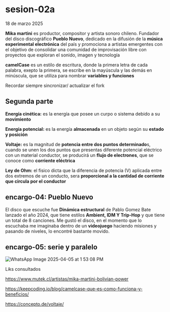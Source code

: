 # sesion-02a

18 de marzo 2025

**Mika martini** es productor, compositor y artista sonoro chileno. Fundador del disco discográfico **Pueblo Nuevo**, dedicado en la difusión de la **música experimental electrónica** del país y promociona a artistas emergentes con el objetivo de consolidar una comunidad de improvisación libre con proyectos que exploran el sonido, imagen y tecnología

**camelCase** es un estilo de escritura, donde la primera letra de cada palabra, exepto  la primera, se escribe en la mayúscula y las demás en minúscula, que se utiliza para nombrar **variables y funciones**

Recordar siempre sincronizar/ actualizar el fork

## Segunda parte

**Energía cinética:** es la energía que posee un curpo o sistema debido a su **movimiento**

**Energía potencial:** es la energía **almacenada** en un objeto según su **estado y posición**

**Voltaje:** es la magnitud de **potencia entre dos puntos determinado**s, cuando se unen los dos puntos que presentas diferente potencial eléctrico con un material conductor, se producirá un **flujo de electrones**, que se conoce como **corriente eléctrica**

**Ley de Ohm:** el fisico dicta que la diferencia de potencia (V) aplicada entre dos extremos de un conducto, sera **proporcional a la cantidad de corriente que circula por el conductor**

## encargo-04: Pueblo Nuevo

El disco que escuche fue **Dinámica estructural** de Pablo Gomez Bate lanzado el año 2024, que tiene estilos **Ambient, IDM Y Trip-Hop** y que tiene un total de 8 canciones. Me gustó el disco, en el momento que lo escuchaba me imaginaba dentro de un **videojuego** haciendo misiones y pasando de niveles, lo encontré bastante movido.

## encargo-05: serie y paralelo

![WhatsApp Image 2025-04-05 at 1 53 08 PM](https://github.com/user-attachments/assets/543e0a3a-bb78-472a-ac01-ebf45ed0c269)

Liks consultados

<https://www.mutek.cl/artistas/mika-martini-bolivian-power>

<https://keepcoding.io/blog/camelcase-que-es-como-funciona-y-beneficios/>

<https://concepto.de/voltaje/>
